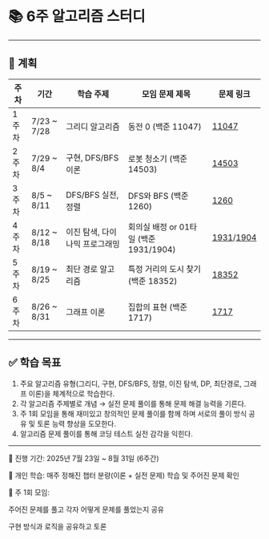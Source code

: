 # 📚 6주 알고리즘 스터디
---
## 📆 계획
| 주차  | 기간           | 학습 주제             | 모임 문제 제목                      | 문제 링크 |
| --- | ------------ | ----------------- | ----------------------------- |   ------      |
| 1주차 | 7/23 \~ 7/28 | 그리디 알고리즘          | 동전 0 (백준 11047)               | [11047](https://www.acmicpc.net/problem/11047) | 
| 2주차 | 7/29 \~ 8/4  | 구현, DFS/BFS 이론    | 로봇 청소기 (백준 14503)             | [14503](https://www.acmicpc.net/problem/14503) |
| 3주차 | 8/5 \~ 8/11  | DFS/BFS 실전, 정렬    | DFS와 BFS (백준 1260)            | [1260](https://www.acmicpc.net/problem/1260) |
| 4주차 | 8/12 \~ 8/18 | 이진 탐색, 다이나믹 프로그래밍 | 회의실 배정 or 01타일 (백준 1931/1904) | [1931](https://www.acmicpc.net/problem/1931)/[1904](https://www.acmicpc.net/problem/1904) |
| 5주차 | 8/19 \~ 8/25 | 최단 경로 알고리즘        | 특정 거리의 도시 찾기 (백준 18352)       | [18352](https://www.acmicpc.net/problem/18352)|
| 6주차 | 8/26 \~ 8/31 | 그래프 이론            | 집합의 표현 (백준 1717)              | [1717](https://www.acmicpc.net/problem/1717) |
---
## ✅ 학습 목표
1. 주요 알고리즘 유형(그리디, 구현, DFS/BFS, 정렬, 이진 탐색, DP, 최단경로, 그래프 이론)을 체계적으로 학습한다.
2. 각 알고리즘 주제별로 개념 → 실전 문제 풀이를 통해 문제 해결 능력을 기른다.
3. 주 1회 모임을 통해 재미있고 창의적인 문제 풀이를 함께 하며 서로의 풀이 방식 공유 및 토론 능력 향상을 도모한다.
4. 알고리즘 문제 풀이를 통해 코딩 테스트 실전 감각을 익힌다.
---
📅 진행 기간: 2025년 7월 23일 ~ 8월 31일 (6주간)

🧠 개인 학습: 매주 정해진 챕터 분량(이론 + 실전 문제) 학습 및 주어진 문제 확인

🤝 주 1회 모임:

주어진 문제를 풀고 각자 어떻게 문제를 풀었는지 공유

구현 방식과 로직을 공유하고 토론
